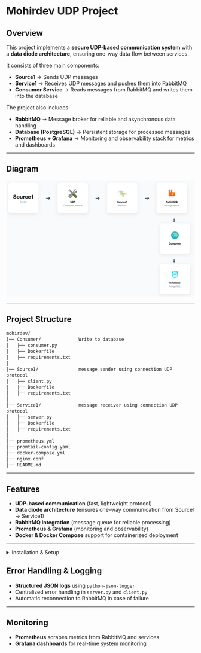 # Mohirdev UDP Project

## Overview

This project implements a **secure UDP-based communication system** with
a **data diode architecture**, ensuring one-way data flow between
services.

It consists of three main components:

- **Source1** → Sends UDP messages  
- **Service1** → Receives UDP messages and pushes them into RabbitMQ  
- **Consumer Service** → Reads messages from RabbitMQ and writes them into the database  

The project also includes:

- **RabbitMQ** → Message broker for reliable and asynchronous data handling  
- **Database (PostgreSQL)** → Persistent storage for processed messages  
- **Prometheus + Grafana** → Monitoring and observability stack for metrics and dashboards

------------------------------------------------------------------------
## Diagram
<div align="center">
  <img src="image/diagram.png" alt="diagram" >
</div>

------------------------------------------------------------------------

## Project Structure

    mohirdev/
    |── Consumer/              Write to database
    │   ├── consumer.py     
    │   ├── Dockerfile
    │   ├── requirements.txt   
    │
    │── Source1/               message sender using connection UDP protocol
    │   ├── client.py
    │   ├── Dockerfile
    │   ├── requirements.txt   
    │
    │── Service1/              message receiver using connection UDP protocol
    │   ├── server.py
    │   ├── Dockerfile
    │   ├── requirements.txt  
    │
    │── prometheus.yml         
    │── promtail-config.yaml   
    │── docker-compose.yml     
    │── nginx.conf            
    │── README.md              

------------------------------------------------------------------------

## Features

-   **UDP-based communication** (fast, lightweight protocol)
-   **Data diode architecture** (ensures one-way communication from
    Source1 → Service1)
-   **RabbitMQ integration** (message queue for reliable processing)
-   **Prometheus & Grafana** (monitoring and observability)
-   **Docker & Docker Compose** support for containerized deployment

------------------------------------------------------------------------
<details>
<summary>Installation & Setup</summary>

### 1️⃣ Clone the Repository

``` bash
git clone https://github.com/yourusername/mohirdev.git
cd mohirdev
```

### 2️⃣ Build and Start Services

``` bash
docker-compose up --build
```

### 3️⃣ Verify Running Services

-   **Source1** → UDP client\
-   **Service1** → UDP server with RabbitMQ integration\
-   **Prometheus** → <http://localhost:9090>\
-   **Grafana** → <http://localhost:3000>

------------------------------------------------------------------------

## Configuration

-   **Environment Variables** are stored in `.env` files. Example:

``` env
See .env.example
```

-   **Nginx (UDP Load Balancer)** configuration (`nginx.conf`):

``` nginx
stream {
    upstream udp_backend {
        least_conn;
        server service1:9999;
    }
    server {
        listen 9999 udp;
        proxy_pass udp_backend;
    }
}
```
------------------------------------------------------------------------
</details>


## Error Handling & Logging

-   **Structured JSON logs** using `python-json-logger`
-   Centralized error handling in `server.py` and `client.py`
-   Automatic reconnection to RabbitMQ in case of failure

------------------------------------------------------------------------

## Monitoring

-   **Prometheus** scrapes metrics from RabbitMQ and services
-   **Grafana dashboards** for real-time system monitoring

